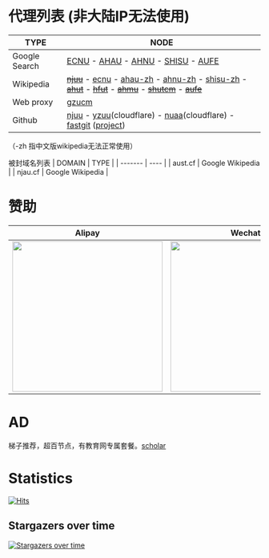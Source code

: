 # 代理列表 (非大陆IP无法使用)

| TYPE | NODE |
| ------- | ---- |
| Google Search | [ECNU](https://search.ecnu.cf) - [AHAU](https://search.ahau.cf) - [AHNU](https://search.ahnu.cf) - [SHISU](https://search.shisu.cf) - [AUFE](https://search.aufe.cf) |
| Wikipedia | [~~njuu~~](https://www.wikipedia.njuu.cf) - [ecnu](https://www.wikipedia.ecnu.cf) - [ahau-zh](https://www.wikipedia.ahau.cf) - [ahnu-zh](https://www.wikipedia.ahnu.cf) - [shisu-zh](https://www.wikipedia.shisu.cf) - [~~ahut~~](https://www.wikipedia.ahut.cf) - [~~hfut~~](https://www.wikipedia.hfut.cf) - [~~ahmu~~](https://www.wikipedia.ahmu.cf) - [~~shutcm~~](https://www.wikipedia.shutcm.cf) - [~~aufe~~](https://www.wikipedia.aufe.cf) |
| Web proxy | [gzucm](https://r9c3z3n2q7uenrz2.gzucm.cf/5ivWKuGp4kO9TIrm.php) |
| Github | [njuu](https://hub.njuu.cf) - [yzuu](https://hub.yzuu.cf)(cloudflare) - [nuaa](https://hub.nuaa.cf)(cloudflare) - [fastgit](https://hub.fgit.cf) ([project](https://github.com/FastGitORG/document/tree/master))|

（-zh 指中文版wikipedia无法正常使用）

被封域名列表
| DOMAIN | TYPE |
| ------- | ---- |
| aust.cf | Google Wikipedia |
| njau.cf | Google Wikipedia |

# 赞助
| Alipay | Wechat |
| ------- | ---- |
| <img src="https://github.com/librarycloud/list/blob/main/aliredqr.jpg" width="300" > | <img src="https://github.com/librarycloud/list/blob/main/mm_reward_qrcode.png" width="300" >|


# AD 
梯子推荐，超百节点，有教育网专属套餐。[scholar](https://dashboard.scholar.eu.org/auth/register?code=librarycloud)

# Statistics
[![Hits](https://hits.seeyoufarm.com/api/count/incr/badge.svg?url=https%3A%2F%2Fgithub.com%2Flibrarycloud%2Flist%2F&count_bg=%2379C83D&title_bg=%23555555&icon=&icon_color=%23E7E7E7&title=hits&edge_flat=false)](https://hits.seeyoufarm.com)

## Stargazers over time

[![Stargazers over time](https://starchart.cc/librarycloud/list.svg)](https://starchart.cc/librarycloud/list)

